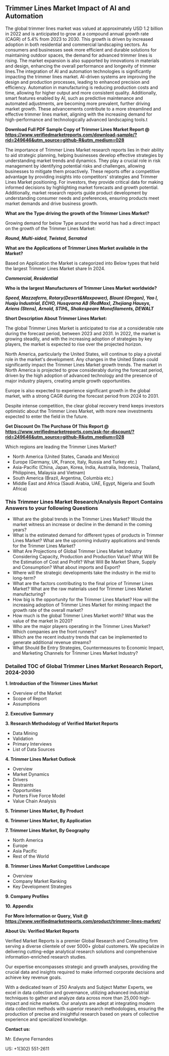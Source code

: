 <h2>Trimmer Lines Market Impact of AI and Automation</h2>The global trimmer lines market was valued at approximately USD 1.2 billion in 2022 and is anticipated to grow at a compound annual growth rate (CAGR) of 5.4% from 2023 to 2030. This growth is driven by increased adoption in both residential and commercial landscaping sectors. As consumers and businesses seek more efficient and durable solutions for maintaining outdoor spaces, the demand for advanced trimmer lines is rising. The market expansion is also supported by innovations in materials and design, enhancing the overall performance and longevity of trimmer lines.The integration of AI and automation technologies is significantly impacting the trimmer lines market. AI-driven systems are improving the design and production processes, leading to enhanced precision and efficiency. Automation in manufacturing is reducing production costs and time, allowing for higher output and more consistent quality. Additionally, smart features enabled by AI, such as predictive maintenance and automated adjustments, are becoming more prevalent, further driving market growth. These advancements contribute to a more streamlined and effective trimmer lines market, aligning with the increasing demand for high-performance and technologically advanced landscaping tools.t</p><p id="" class=""><strong>Download Full PDF Sample Copy of Trimmer Lines Market Report @ <a href="https://www.verifiedmarketreports.com/download-sample/?rid=249646&utm_source=github-R&utm_medium=028" target="_blank">https://www.verifiedmarketreports.com/download-sample/?rid=249646&utm_source=github-R&utm_medium=028</a></strong></p><p>The importance of&nbsp;Trimmer Lines Market research reports lies in their ability to aid strategic planning, helping businesses develop effective strategies by understanding market trends and dynamics. They play a crucial role in risk management by identifying potential risks and challenges, allowing businesses to mitigate them proactively. These reports offer a competitive advantage by providing insights into competitors' strategies and Trimmer Lines Market positioning. For investors, they provide critical data for making informed decisions by highlighting market forecasts and growth potential. Additionally, market research reports guide product development by understanding consumer needs and preferences, ensuring products meet market demands and drive business growth.</p><p><strong>What are the&nbsp;Type driving the growth of the Trimmer Lines Market?</strong></p><p id="" class="">Growing demand for below Type around the world has had a direct impact on the growth of the Trimmer Lines Market:</p><em><strong>Round, Multi-sided, Twisted, Serrated</strong></em></p><strong>What are the&nbsp;Applications&nbsp;of Trimmer Lines Market available in the Market?</strong></p><p id="" class="">Based on Application the Market is categorized into Below types that held the largest Trimmer Lines Market share In 2024.</p><em><strong>Commercial, Residential</strong></em></p><strong>Who is the largest Manufacturers of Trimmer Lines Market worldwide?</strong></p><p><em><strong>Speed, Mazzaferro, Rotary(Desert&Maxpower), Blount (Oregon), Yao I, Huaju Industrial, ECHO, Husqvarna AB (RedMax), Zhejiang Hausys, Ariens (Stens), Arnold, STIHL, Shakespeare Monofilaments, DEWALT</strong></em></p><p id="" class=""><strong>Short Description About Trimmer Lines Market:</strong></p><p>The global Trimmer Lines Market is anticipated to rise at a considerable rate during the forecast period, between 2023 and 2031. In 2022, the market is growing steadily, and with the increasing adoption of strategies by key players, the market is expected to rise over the projected horizon.</p><p>North America, particularly the United States, will continue to play a pivotal role in the market's development. Any changes in the United States could significantly impact the Trimmer Lines Market growth trends. The market in North America is projected to grow considerably during the forecast period, driven by the high adoption of advanced technology and the presence of major industry players, creating ample growth opportunities.</p><p>Europe is also expected to experience significant growth in the global market, with a strong CAGR during the forecast period from 2024 to 2031.</p><p>Despite intense competition, the clear global recovery trend keeps investors optimistic about the Trimmer Lines Market, with more new investments expected to enter the field in the future.</p><p id="" class=""><strong>Get Discount On The Purchase Of This Report @ <a href="https://www.verifiedmarketreports.com/ask-for-discount/?rid=249646&utm_source=github-R&utm_medium=028" target="_blank">https://www.verifiedmarketreports.com/ask-for-discount/?rid=249646&utm_source=github-R&utm_medium=028</a></strong></p>Which regions are leading the Trimmer Lines Market?</p><ul><li>North America (United States, Canada and Mexico)</li><li>Europe (Germany, UK, France, Italy, Russia and Turkey etc.)</li><li>Asia-Pacific (China, Japan, Korea, India, Australia, Indonesia, Thailand, Philippines, Malaysia and Vietnam)</li><li>South America (Brazil, Argentina, Columbia etc.)</li><li>Middle East and Africa (Saudi Arabia, UAE, Egypt, Nigeria and South Africa)</li></ul><h3 id="" class="">This Trimmer Lines Market Research/Analysis Report Contains Answers to your following Questions</h3><ul><li>What are the global trends in the Trimmer Lines Market? Would the market witness an increase or decline in the demand in the coming years?</li><li>What is the estimated demand for different types of products in Trimmer Lines Market? What are the upcoming industry applications and trends for the Trimmer Lines Market?</li><li>What Are Projections of Global Trimmer Lines Market Industry Considering Capacity, Production and Production Value? What Will Be the Estimation of Cost and Profit? What Will Be Market Share, Supply and Consumption? What about imports and Export?</li><li>Where will the strategic developments take the industry in the mid to long-term?</li><li>What are the factors contributing to the final price of Trimmer Lines Market? What are the raw materials used for Trimmer Lines Market manufacturing?</li><li>How big is the opportunity for the Trimmer Lines Market? How will the increasing adoption of Trimmer Lines Market for mining impact the growth rate of the overall market?</li><li>How much is the global Trimmer Lines Market worth? What was the value of the market In 2020?</li><li>Who are the major players operating in the Trimmer Lines Market? Which companies are the front runners?</li><li>Which are the recent industry trends that can be implemented to generate additional revenue streams?</li><li>What Should Be Entry Strategies, Countermeasures to Economic Impact, and Marketing Channels for Trimmer Lines Market Industry?</li></ul><h3 id="" class="">Detailed TOC of Global Trimmer Lines Market Research Report, 2024-2030</h3><p id="" class=""><strong>1. Introduction of the Trimmer Lines Market</strong></p><ul><li>Overview of the Market</li><li>Scope of Report</li><li>Assumptions</li></ul><p id="" class=""><strong>2. Executive Summary</strong></p><p id="" class=""><strong>3. Research Methodology of Verified Market Reports</strong></p><ul><li>Data Mining</li><li>Validation</li><li>Primary Interviews</li><li>List of Data Sources</li></ul><p id="" class=""><strong>4. Trimmer Lines Market Outlook</strong></p><ul><li>Overview</li><li>Market Dynamics</li><li>Drivers</li><li>Restraints</li><li>Opportunities</li><li>Porters Five Force Model</li><li>Value Chain Analysis</li></ul><p id="" class=""><strong>5. Trimmer Lines Market, By Product</strong></p><p id="" class=""><strong>6. Trimmer Lines Market, By Application</strong></p><p id="" class=""><strong>7. Trimmer Lines Market, By Geography</strong></p><ul><li>North America</li><li>Europe</li><li>Asia Pacific</li><li>Rest of the World</li></ul><p id="" class=""><strong>8. Trimmer Lines Market Competitive Landscape</strong></p><ul><li>Overview</li><li>Company Market Ranking</li><li>Key Development Strategies</li></ul><p id="" class=""><strong>9. Company Profiles</strong></p><p id="" class=""><strong>10. Appendix</strong></p><p id="" class=""><strong>For More Information or Query, Visit @ <a href="https://www.verifiedmarketreports.com/product/trimmer-lines-market/" target="_blank">https://www.verifiedmarketreports.com/product/trimmer-lines-market/</a></strong></p><p id="" class=""><strong>About Us: Verified Market Reports</strong></p><p id="" class="">Verified Market Reports is a premier Global Research and Consulting firm serving a diverse clientele of over 5000+ global customers. We specialize in delivering cutting-edge analytical research solutions and comprehensive information-enriched research studies.</p><p id="" class="">Our expertise encompasses strategic and growth analyses, providing the crucial data and insights required to make informed corporate decisions and achieve key revenue goals.</p><p id="" class="">With a dedicated team of 250 Analysts and Subject Matter Experts, we excel in data collection and governance, utilizing advanced industrial techniques to gather and analyze data across more than 25,000 high-impact and niche markets. Our analysts are adept at integrating modern data collection methods with superior research methodologies, ensuring the production of precise and insightful research based on years of collective experience and specialized knowledge.</p><p id="" class=""><strong>Contact us:</strong></p><p id="" class="">Mr. Edwyne Fernandes</p><p id="" class="">US: +1(302) 551-2611</p>